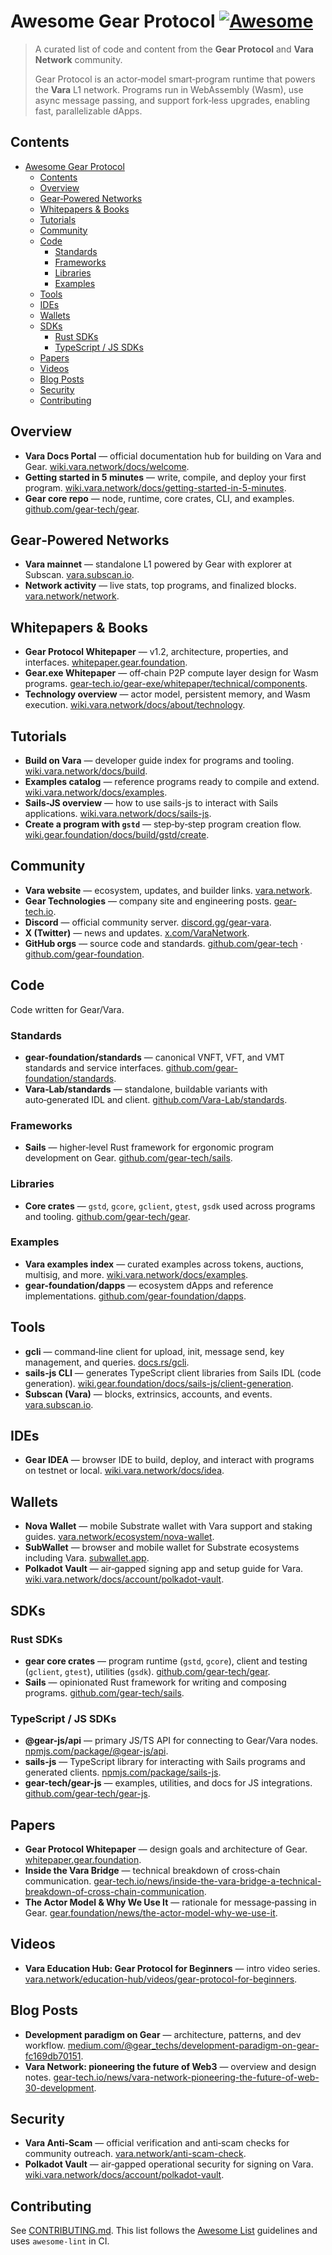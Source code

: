 # Awesome Gear Protocol [![Awesome](https://awesome.re/badge.svg)](https://awesome.re)

> A curated list of code and content from the **Gear Protocol** and **Vara Network** community.
>
> Gear Protocol is an actor‑model smart‑program runtime that powers the **Vara** L1 network. Programs run in WebAssembly (Wasm), use async message passing, and support fork‑less upgrades, enabling fast, parallelizable dApps.

## Contents
- [Awesome Gear Protocol ](#awesome-gear-protocol-)
  - [Contents](#contents)
  - [Overview](#overview)
  - [Gear‑Powered Networks](#gearpowered-networks)
  - [Whitepapers \& Books](#whitepapers--books)
  - [Tutorials](#tutorials)
  - [Community](#community)
  - [Code](#code)
    - [Standards](#standards)
    - [Frameworks](#frameworks)
    - [Libraries](#libraries)
    - [Examples](#examples)
  - [Tools](#tools)
  - [IDEs](#ides)
  - [Wallets](#wallets)
  - [SDKs](#sdks)
    - [Rust SDKs](#rust-sdks)
    - [TypeScript / JS SDKs](#typescript--js-sdks)
  - [Papers](#papers)
  - [Videos](#videos)
  - [Blog Posts](#blog-posts)
  - [Security](#security)
  - [Contributing](#contributing)

## Overview
- **Vara Docs Portal** — official documentation hub for building on Vara and Gear.  [wiki.vara.network/docs/welcome](https://wiki.vara.network/docs/welcome).
- **Getting started in 5 minutes** — write, compile, and deploy your first program.  [wiki.vara.network/docs/getting-started-in-5-minutes](https://wiki.vara.network/docs/getting-started-in-5-minutes).
- **Gear core repo** — node, runtime, core crates, CLI, and examples.  [github.com/gear-tech/gear](https://github.com/gear-tech/gear).

## Gear‑Powered Networks
- **Vara mainnet** — standalone L1 powered by Gear with explorer at Subscan.  [vara.subscan.io](https://vara.subscan.io/).
- **Network activity** — live stats, top programs, and finalized blocks.  [vara.network/network](https://vara.network/network).

## Whitepapers & Books
- **Gear Protocol Whitepaper** — v1.2, architecture, properties, and interfaces.  [whitepaper.gear.foundation](https://whitepaper.gear.foundation/).
- **Gear.exe Whitepaper** — off‑chain P2P compute layer design for Wasm programs.  [gear-tech.io/gear-exe/whitepaper/technical/components](https://gear-tech.io/gear-exe/whitepaper/technical/components).
- **Technology overview** — actor model, persistent memory, and Wasm execution.  [wiki.vara.network/docs/about/technology](https://wiki.vara.network/docs/about/technology).

## Tutorials
- **Build on Vara** — developer guide index for programs and tooling.  [wiki.vara.network/docs/build](https://wiki.vara.network/docs/build).
- **Examples catalog** — reference programs ready to compile and extend.  [wiki.vara.network/docs/examples](https://wiki.vara.network/docs/examples).
- **Sails-JS overview** — how to use sails-js to interact with Sails applications.  [wiki.vara.network/docs/sails-js](https://wiki.vara.network/docs/sails-js).
- **Create a program with `gstd`** — step‑by‑step program creation flow.  [wiki.gear.foundation/docs/build/gstd/create](https://wiki.gear.foundation/docs/build/gstd/create).

## Community
- **Vara website** — ecosystem, updates, and builder links.  [vara.network](https://vara.network/).
- **Gear Technologies** — company site and engineering posts.  [gear-tech.io](https://gear-tech.io/).
- **Discord** — official community server.  [discord.gg/gear-vara](https://discord.gg/gear-vara).
- **X (Twitter)** — news and updates.  [x.com/VaraNetwork](https://x.com/VaraNetwork).
- **GitHub orgs** — source code and standards.  [github.com/gear-tech](https://github.com/gear-tech) · [github.com/gear-foundation](https://github.com/gear-foundation).

## Code
Code written for Gear/Vara.

### Standards
- **gear-foundation/standards** — canonical VNFT, VFT, and VMT standards and service interfaces.  [github.com/gear-foundation/standards](https://github.com/gear-foundation/standards).
- **Vara‑Lab/standards** — standalone, buildable variants with auto‑generated IDL and client.  [github.com/Vara-Lab/standards](https://github.com/Vara-Lab/standards).

### Frameworks
- **Sails** — higher‑level Rust framework for ergonomic program development on Gear.  [github.com/gear-tech/sails](https://github.com/gear-tech/sails).

### Libraries
- **Core crates** — `gstd`, `gcore`, `gclient`, `gtest`, `gsdk` used across programs and tooling.  [github.com/gear-tech/gear](https://github.com/gear-tech/gear).

### Examples
- **Vara examples index** — curated examples across tokens, auctions, multisig, and more.  [wiki.vara.network/docs/examples](https://wiki.vara.network/docs/examples).
- **gear-foundation/dapps** — ecosystem dApps and reference implementations.  [github.com/gear-foundation/dapps](https://github.com/gear-foundation/dapps).

## Tools
- **gcli** — command‑line client for upload, init, message send, key management, and queries.  [docs.rs/gcli](https://docs.rs/gcli).
- **sails-js CLI** — generates TypeScript client libraries from Sails IDL (code generation).  [wiki.gear.foundation/docs/sails-js/client-generation](https://wiki.gear.foundation/docs/sails-js/client-generation).
- **Subscan (Vara)** — blocks, extrinsics, accounts, and events.  [vara.subscan.io](https://vara.subscan.io/).

## IDEs
- **Gear IDEA** — browser IDE to build, deploy, and interact with programs on testnet or local.  [wiki.vara.network/docs/idea](https://wiki.vara.network/docs/idea).

## Wallets
- **Nova Wallet** — mobile Substrate wallet with Vara support and staking guides.  [vara.network/ecosystem/nova-wallet](https://vara.network/ecosystem/nova-wallet).
- **SubWallet** — browser and mobile wallet for Substrate ecosystems including Vara.  [subwallet.app](https://www.subwallet.app/).
- **Polkadot Vault** — air‑gapped signing app and setup guide for Vara.  [wiki.vara.network/docs/account/polkadot-vault](https://wiki.vara.network/docs/account/polkadot-vault).

## SDKs

### Rust SDKs
- **gear core crates** — program runtime (`gstd`, `gcore`), client and testing (`gclient`, `gtest`), utilities (`gsdk`).  [github.com/gear-tech/gear](https://github.com/gear-tech/gear).
- **Sails** — opinionated Rust framework for writing and composing programs.  [github.com/gear-tech/sails](https://github.com/gear-tech/sails).

### TypeScript / JS SDKs
- **@gear-js/api** — primary JS/TS API for connecting to Gear/Vara nodes.  [npmjs.com/package/@gear-js/api](https://www.npmjs.com/package/@gear-js/api).
- **sails-js** — TypeScript library for interacting with Sails programs and generated clients.  [npmjs.com/package/sails-js](https://www.npmjs.com/package/sails-js).
- **gear-tech/gear-js** — examples, utilities, and docs for JS integrations.  [github.com/gear-tech/gear-js](https://github.com/gear-tech/gear-js).

## Papers
- **Gear Protocol Whitepaper** — design goals and architecture of Gear.  [whitepaper.gear.foundation](https://whitepaper.gear.foundation/).
- **Inside the Vara Bridge** — technical breakdown of cross‑chain communication.  [gear-tech.io/news/inside-the-vara-bridge-a-technical-breakdown-of-cross-chain-communication](https://gear-tech.io/news/inside-the-vara-bridge-a-technical-breakdown-of-cross-chain-communication).
- **The Actor Model & Why We Use It** — rationale for message‑passing in Gear.  [gear.foundation/news/the-actor-model-why-we-use-it](https://gear.foundation/news/the-actor-model-why-we-use-it).

## Videos
- **Vara Education Hub: Gear Protocol for Beginners** — intro video series.  [vara.network/education-hub/videos/gear-protocol-for-beginners](https://vara.network/education-hub/videos/gear-protocol-for-beginners).

## Blog Posts
- **Development paradigm on Gear** — architecture, patterns, and dev workflow.  [medium.com/@gear_techs/development-paradigm-on-gear-fc169db70151](https://medium.com/@gear_techs/development-paradigm-on-gear-fc169db70151).
- **Vara Network: pioneering the future of Web3** — overview and design notes.  [gear-tech.io/news/vara-network-pioneering-the-future-of-web-30-development](https://gear-tech.io/news/vara-network-pioneering-the-future-of-web-30-development).

## Security
- **Vara Anti‑Scam** — official verification and anti‑scam checks for community outreach.  [vara.network/anti-scam-check](https://vara.network/anti-scam-check).
- **Polkadot Vault** — air‑gapped operational security for signing on Vara.  [wiki.vara.network/docs/account/polkadot-vault](https://wiki.vara.network/docs/account/polkadot-vault).

## Contributing
See [CONTRIBUTING.md](CONTRIBUTING.md). This list follows the [Awesome List](https://github.com/sindresorhus/awesome) guidelines and uses `awesome-lint` in CI.

